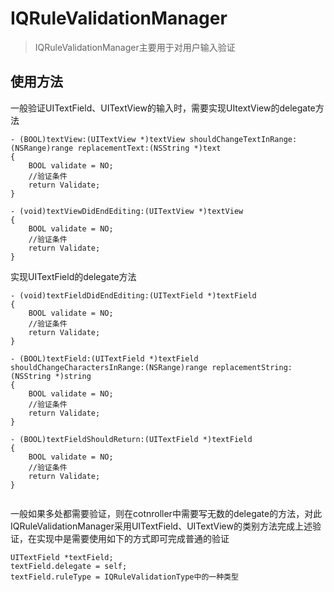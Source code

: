 # IQRuleValidationManager

> IQRuleValidationManager主要用于对用户输入验证

## 使用方法
一般验证UITextField、UITextView的输入时，需要实现UItextView的delegate方法

```
- (BOOL)textView:(UITextView *)textView shouldChangeTextInRange:(NSRange)range replacementText:(NSString *)text
{
	BOOL validate = NO;
	//验证条件
	return Validate;
}

- (void)textViewDidEndEditing:(UITextView *)textView
{
	BOOL validate = NO;
	//验证条件
	return Validate;
}

```
实现UITextField的delegate方法

```
- (void)textFieldDidEndEditing:(UITextField *)textField
{
	BOOL validate = NO;
	//验证条件
	return Validate;
}

- (BOOL)textField:(UITextField *)textField shouldChangeCharactersInRange:(NSRange)range replacementString:(NSString *)string
{
	BOOL validate = NO;
	//验证条件
	return Validate;
}

- (BOOL)textFieldShouldReturn:(UITextField *)textField
{
	BOOL validate = NO;
	//验证条件
	return Validate;
}
 
```
一般如果多处都需要验证，则在cotnroller中需要写无数的delegate的方法，对此IQRuleValidationManager采用UITextField、UITextView的类别方法完成上述验证，在实现中是需要使用如下的方式即可完成普通的验证

```
UITextField *textField;
textField.delegate = self;
textField.ruleType = IQRuleValidationType中的一种类型
```
